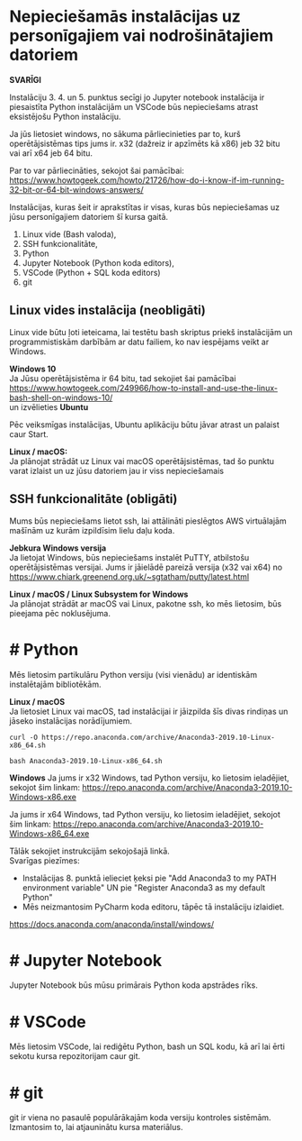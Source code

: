 # Nepieciešamās instalācijas uz personīgajiem vai nodrošinātajiem datoriem

**SVARĪGI**  

Instalāciju 3\. 4\. un 5\. punktus secīgi jo Jupyter notebook instalācija ir piesaistīta Python instalācijām un VSCode būs nepieciešams atrast eksistējošu Python instalāciju.

Ja jūs lietosiet windows, no sākuma pārliecinieties par to, kurš operētājsistēmas tips jums ir. x32 (dažreiz ir apzīmēts kā x86) jeb 32 bitu vai arī x64 jeb 64 bitu.  

Par to var pārliecināties, sekojot šai pamācībai:  
https://www.howtogeek.com/howto/21726/how-do-i-know-if-im-running-32-bit-or-64-bit-windows-answers/  

Instalācijas, kuras šeit ir aprakstītas ir visas, kuras būs nepieciešamas uz jūsu personīgajiem datoriem šī kursa gaitā.

1. Linux vide (Bash valoda),  
2. SSH funkcionalitāte,  
3. Python
4. Jupyter Notebook (Python koda editors),  
5. VSCode (Python + SQL koda editors)  
6. git



## Linux vides instalācija (neobligāti)  
Linux vide būtu ļoti ieteicama, lai testētu bash skriptus priekš instalācijām un programmistiskām darbībām ar datu failiem, ko nav iespējams veikt ar Windows.

**Windows 10**  
Ja Jūsu operētājsistēma ir 64 bitu, tad sekojiet šai pamācībai https://www.howtogeek.com/249966/how-to-install-and-use-the-linux-bash-shell-on-windows-10/  
un izvēlieties **Ubuntu**  

Pēc veiksmīgas instalācijas, Ubuntu aplikāciju būtu jāvar atrast un palaist caur Start. 



**Linux / macOS:**  
Ja plānojat strādāt uz Linux vai macOS operētājsistēmas, tad šo punktu varat izlaist un uz jūsu datoriem jau ir viss nepieciešamais


## SSH funkcionalitāte (obligāti)  
Mums būs nepieciešams lietot ssh, lai attālināti pieslēgtos AWS virtuālajām mašīnām uz kurām izpildīsim lielu daļu koda. 

<!-- Ja ir ubuntu subsistēma, tad var lietot ssh un iespējams arī git -->
<!-- Ar ubuntu apakšistēmu lietot python/vscode/jupyter droši vien ir slikta ideja-->

**Jebkura Windows versija**  
Ja lietojat Windows, būs nepieciešams instalēt PuTTY, atbilstošu operētājsistēmas versijai. 
Jums ir jāielādē pareizā versija (x32 vai x64) no  
https://www.chiark.greenend.org.uk/~sgtatham/putty/latest.html  

**Linux / macOS / Linux Subsystem for Windows**  
Ja plānojat strādāt ar macOS vai Linux, pakotne ssh, ko mēs lietosim, būs pieejama pēc noklusējuma. 

# # Python
Mēs lietosim partikulāru Python versiju (visi vienādu) ar identiskām instalētajām bibliotēkām.

**Linux / macOS**  
Ja lietosiet Linux vai macOS, tad instalācijai ir jāizpilda šīs divas rindiņas un jāseko instalācijas norādījumiem.

`curl -O https://repo.anaconda.com/archive/Anaconda3-2019.10-Linux-x86_64.sh`  

`bash Anaconda3-2019.10-Linux-x86_64.sh`

**Windows** 
Ja jums ir x32 Windows, tad Python versiju, ko lietosim ieladējiet, sekojot šim linkam:
https://repo.anaconda.com/archive/Anaconda3-2019.10-Windows-x86.exe  

Ja jums ir x64 Windows, tad Python versiju, ko lietosim ieladējiet, sekojot šim linkam:
https://repo.anaconda.com/archive/Anaconda3-2019.10-Windows-x86_64.exe  

Tālāk sekojiet instrukcijām sekojošajā linkā.  
Svarīgas piezīmes:  
* Instalācijas 8\. punktā ielieciet ķeksi pie "Add Anaconda3 to my PATH environment variable" UN pie "Register Anaconda3 as my default Python"  
* Mēs neizmantosim PyCharm koda editoru, tāpēc tā instalāciju izlaidiet.  

https://docs.anaconda.com/anaconda/install/windows/


# # Jupyter Notebook
Jupyter Notebook būs mūsu primārais Python koda apstrādes rīks. 


# # VSCode  
Mēs lietosim VSCode, lai rediģētu Python, bash un SQL kodu, kā arī lai ērti sekotu kursa repozitorijam caur git.


# # git  
git ir viena no pasaulē populārākajām koda versiju kontroles sistēmām. Izmantosim to, lai atjauninātu kursa materiālus. 